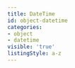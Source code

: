 ```yaml
---
title: DateTime
id: object-datetime
categories:
- object
- datetime
visible: 'true'
listingStyle: a-z
---
```




